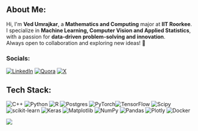 ## About Me:
Hi, I'm **Ved Umrajkar**, a **Mathematics and Computing** major at **IIT Roorkee**.  
I specialize in **Machine Learning, Computer Vision and Applied Statistics**, with a passion for **data-driven problem-solving and innovation**.  
Always open to collaboration and exploring new ideas! 🚀  
### Socials:
[![LinkedIn](https://img.shields.io/badge/LinkedIn-%230077B5.svg?logo=linkedin&logoColor=white)](https://linkedin.com/in/ved-umrajkar-4530b6215) [![Quora](https://img.shields.io/badge/Quora-%23B92B27.svg?logo=Quora&logoColor=white)](https://quora.com/profile/Ved-Umrajkar) [![X](https://img.shields.io/badge/X-black.svg?logo=X&logoColor=white)](https://x.com/ved_umrajkar) 


## Tech Stack:
![C++](https://img.shields.io/badge/c++-%2300599C.svg?style=for-the-badge&logo=c%2B%2B&logoColor=white) ![Python](https://img.shields.io/badge/python-3670A0?style=for-the-badge&logo=python&logoColor=ffdd54) ![R](https://img.shields.io/badge/r-%23276DC3.svg?style=for-the-badge&logo=r&logoColor=white)  ![Postgres](https://img.shields.io/badge/postgres-%23316192.svg?style=for-the-badge&logo=postgresql&logoColor=white) ![PyTorch](https://img.shields.io/badge/PyTorch-%23EE4C2C.svg?style=for-the-badge&logo=PyTorch&logoColor=white)![TensorFlow](https://img.shields.io/badge/TensorFlow-%23FF6F00.svg?style=for-the-badge&logo=TensorFlow&logoColor=white) ![Scipy](https://img.shields.io/badge/SciPy-%230C55A5.svg?style=for-the-badge&logo=scipy&logoColor=%white) ![scikit-learn](https://img.shields.io/badge/scikit--learn-%23F7931E.svg?style=for-the-badge&logo=scikit-learn&logoColor=white) ![Keras](https://img.shields.io/badge/Keras-%23D00000.svg?style=for-the-badge&logo=Keras&logoColor=white) ![Matplotlib](https://img.shields.io/badge/Matplotlib-%23ffffff.svg?style=for-the-badge&logo=Matplotlib&logoColor=black) ![NumPy](https://img.shields.io/badge/numpy-%23013243.svg?style=for-the-badge&logo=numpy&logoColor=white) ![Pandas](https://img.shields.io/badge/pandas-%23150458.svg?style=for-the-badge&logo=pandas&logoColor=white) ![Plotly](https://img.shields.io/badge/Plotly-%233F4F75.svg?style=for-the-badge&logo=plotly&logoColor=white)  ![Docker](https://img.shields.io/badge/docker-%230db7ed.svg?style=for-the-badge&logo=docker&logoColor=white) 



[![](https://visitcount.itsvg.in/api?id=Enforcer03&icon=0&color=0)](https://visitcount.itsvg.in)

<!-- Proudly created with GPRM ( https://gprm.itsvg.in ) -->
